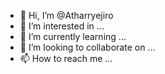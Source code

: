 - 👋 Hi, I’m @Atharryejiro
- 👀 I’m interested in ...
- 🌱 I’m currently learning ...
- 💞️ I’m looking to collaborate on ...
- 📫 How to reach me ...

<!---
Atharryejiro/Atharryejiro is a ✨ special ✨ repository because its `README.md` (this file) appears on your GitHub profile.
You can click the Preview link to take a look at your changes.
--->

